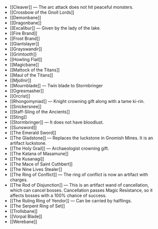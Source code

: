* [[Cleaver]] — The arc attack does not hit peaceful monsters.
* [[Crossbow of the Gnoll Lords]]
* [[Demonbane]]
* [[Dragonbane]]
* [[Excalibur]] — Given by the lady of the lake.
* [[Fire Brand]]
* [[Frost Brand]]
* [[Giantslayer]]
* [[Grayswandir]]
* [[Grimtooth]]
* [[Howling Flail]]
* [[Magicbane]]
* [[Mattock of the Titans]]
* [[Maul of the Titans]]
* [[Mjollnir]]
* [[Mournblade]] — Twin blade to Stormbringer
* [[Ogresmasher]]
* [[Orcrist]]
* [[Rhongomyniad]] — Knight crowning gift along with a tame ki-rin.
* [[Snickersnee]]
* [[Staff-Sling of the Ancients]]
* [[Sting]]
* [[Stormbringer]] — It does not have bloodlust.
* [[Sunsword]]
* [[The Emerald Sword]]
* [[The Gladstone]] — Replaces the luckstone in Gnomish Mines. It is an artifact luckstone.
* [[The Holy Grail]] — Archaeologist crowning gift.
* [[The Katana of Masamune]]
* [[The Kusanagi]]
* [[The Mace of Saint Cuthbert]]
* [[The Nine Lives Stealer]]
* [[The Ring of Conflict]] — The ring of conflict is now an artifact with charges.
* [[The Rod of Disjunction]] — This is an artifact wand of cancellation, which can cancel bosses. Cancellation passes Magic Resistance, so it affects bosses with a 100% chance of success.
* [[The Ruling Ring of Yendor]] — Can be carried by halflings.
* [[The Serpent Ring of Set]]
* [[Trollsbane]]
* [[Vorpal Blade]]
* [[Werebane]]
